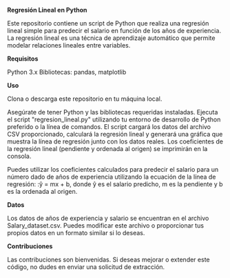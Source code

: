 **Regresión Lineal en Python**

Este repositorio contiene un script de Python que realiza una regresión lineal simple para predecir el salario en función de los años de experiencia. La regresión lineal es una técnica de aprendizaje automático que permite modelar relaciones lineales entre variables.

**Requisitos**

Python 3.x
Bibliotecas: pandas, matplotlib

**Uso**

Clona o descarga este repositorio en tu máquina local.

Asegúrate de tener Python y las bibliotecas requeridas instaladas.
Ejecuta el script "regresion_lineal.py" utilizando tu entorno de desarrollo de Python preferido o la línea de comandos.
El script cargará los datos del archivo CSV proporcionado, calculará la regresión lineal y generará una gráfica que muestra la línea de regresión junto con los datos reales.
Los coeficientes de la regresión lineal (pendiente y ordenada al origen) se imprimirán en la consola.

Puedes utilizar los coeficientes calculados para predecir el salario para un número dado de años de experiencia utilizando la ecuación de la línea de regresión: :ŷ = mx + b, donde ŷ es el salario predicho, m es la pendiente y b es la ordenada al origen.

**Datos**

Los datos de años de experiencia y salario se encuentran en el archivo Salary_dataset.csv. Puedes modificar este archivo o proporcionar tus propios datos en un formato similar si lo deseas.

**Contribuciones**

Las contribuciones son bienvenidas. Si deseas mejorar o extender este código, no dudes en enviar una solicitud de extracción.

